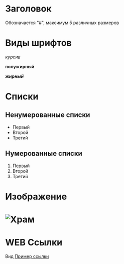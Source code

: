 # Заголовок
Обозначается "#", максимум 5 различных размеров

# Виды шрифтов
*курсив*

**полужирный**

***жирный***

# Списки
## Ненумерованные списки
* Первый
* Второй
* Третий
## Нумерованные списки
1. Первый
2. Второй
3. Третий


# Изображение
![Храм](Храм.jpeg)
=======
# WEB Ссылки
Вид [Пример ссылки](http.example.com "Всплывающая подсказка")

